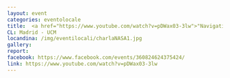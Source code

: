 ```yaml
---
layout: event
categories: eventolocale
title:  <a href="https://www.youtube.com/watch?v=pDWax03-3lw">"Navigation in the Solar System"</a>
CL: Madrid - UCM
locandina: /img/eventilocali/charlaNASA1.jpg
gallery:
report:
facebook: https://www.facebook.com/events/360824624375424/
link: https://www.youtube.com/watch?v=pDWax03-3lw
---
```

